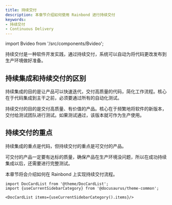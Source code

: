 ```yaml
---
title: 持续交付
description: 本章节介绍如何使用 Rainbond 进行持续交付
keywords:
- 持续交付
- Continuous Delivery
---
```


import Bvideo from '/src/components/Bvideo';

<Bvideo src="//player.bilibili.com/player.html?aid=436800242&bvid=BV1uj411N7Vy&cid=1005268829&page=1" />

持续交付是一种软件开发实践，通过持续交付，系统可以自动为将代码更改发布到生产环境做好准备。 

## 持续集成和持续交付的区别

持续集成的目的是让产品可以快速迭代，交付高质量的代码，简化工作流程。核心在于代码集成到主干之前，必须要通过所有的自动化测试。

持续交付的目的是交付高质量、有价值的产品。核心在于频繁地将软件的新版本，交付给测试团队进行测试。如果测试通过，该版本就可作为生产使用。

## 持续交付的重点

持续集成的重点是代码，但持续交付的重点是可交付的产品。

可交付的产品一定要有达标的质量，确保产品在生产环境没问题，所以在成功持续集成以后，还需要进行完整测试。

本章节将会介绍如何在 Rainbond 上实现持续交付流程。

```mdx-code-block
import DocCardList from '@theme/DocCardList';
import {useCurrentSidebarCategory} from '@docusaurus/theme-common';

<DocCardList items={useCurrentSidebarCategory().items}/>
```

